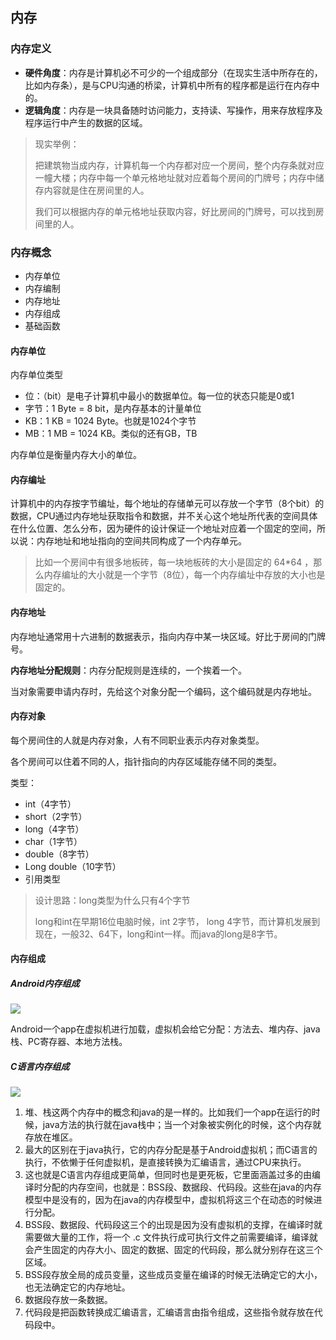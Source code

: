 ## 内存

### 内存定义

- **硬件角度**：内存是计算机必不可少的一个组成部分（在现实生活中所存在的，比如内存条），是与CPU沟通的桥梁，计算机中所有的程序都是运行在内存中的。
- **逻辑角度**：内存是一块具备随时访问能力，支持读、写操作，用来存放程序及程序运行中产生的数据的区域。

> 现实举例：
>
> 把建筑物当成内存，计算机每一个内存都对应一个房间，整个内存条就对应一幢大楼；内存中每一个单元格地址就对应着每个房间的门牌号；内存中储存内容就是住在房间里的人。
>
> 我们可以根据内存的单元格地址获取内容，好比房间的门牌号，可以找到房间里的人。

### 内存概念

- 内存单位
- 内存编制
- 内存地址
- 内存组成
- 基础函数

#### 内存单位

内存单位类型

* 位：（bit）是电子计算机中最小的数据单位。每一位的状态只能是0或1
* 字节：1 Byte = 8 bit，是内存基本的计量单位
* KB：1 KB = 1024 Byte。也就是1024个字节
* MB：1 MB = 1024 KB。类似的还有GB，TB

内存单位是衡量内存大小的单位。

#### 内存编址

计算机中的内存按字节编址，每个地址的存储单元可以存放一个字节（8个bit）的数据，CPU通过内存地址获取指令和数据，并不关心这个地址所代表的空间具体在什么位置、怎么分布，因为硬件的设计保证一个地址对应着一个固定的空间，所以说：内存地址和地址指向的空间共同构成了一个内存单元。

>  比如一个房间中有很多地板砖，每一块地板砖的大小是固定的 64*64 ，那么内存编址的大小就是一个字节（8位），每一个内存编址中存放的大小也是固定的。

#### 内存地址

内存地址通常用十六进制的数据表示，指向内存中某一块区域。好比于房间的门牌号。

**内存地址分配规则**：内存分配规则是连续的，一个挨着一个。

当对象需要申请内存时，先给这个对象分配一个编码，这个编码就是内存地址。

#### 内存对象

每个房间住的人就是内存对象，人有不同职业表示内存对象类型。

各个房间可以住着不同的人，指针指向的内存区域能存储不同的类型。

类型：

* int（4字节）
* short（2字节）
* long（4字节）
* char（1字节）
* double（8字节）
* Long double（10字节）
* 引用类型

> 设计思路：long类型为什么只有4个字节
>
> long和int在早期16位电脑时候，int 2字节， long 4字节，而计算机发展到现在，一般32、64下，long和int一样。而java的long是8字节。

#### 内存组成

##### Android内存组成

![](D:\Study\C++基础\images\android_ram.jpg)

Android一个app在虚拟机进行加载，虚拟机会给它分配：方法去、堆内存、java栈、PC寄存器、本地方法栈。

##### C语言内存组成

![](D:\Study\C++基础\images\c_ram.jpg)

1. 堆、栈这两个内存中的概念和java的是一样的。比如我们一个app在运行的时候，java方法的执行就在java栈中；当一个对象被实例化的时候，这个内存就存放在堆区。
2. 最大的区别在于java执行，它的内存分配是基于Android虚拟机；而C语言的执行，不依懒于任何虚拟机，是直接转换为汇编语言，通过CPU来执行。
3. 这也就是C语言内存组成更简单，但同时也是更死板，它里面涵盖过多的由编译时分配的内存空间，也就是：BSS段、数据段、代码段。这些在java的内存模型中是没有的，因为在java的内存模型中，虚拟机将这三个在动态的时候进行分配。
4. BSS段、数据段、代码段这三个的出现是因为没有虚拟机的支撑，在编译时就需要做大量的工作，将一个 .c 文件执行成可执行文件之前需要编译，编译就会产生固定的内存大小、固定的数据、固定的代码段，那么就分别存在这三个区域。
5. BSS段存放全局的成员变量，这些成员变量在编译的时候无法确定它的大小，也无法确定它的内存地址。
6. 数据段存放一条数据。
7. 代码段是把函数转换成汇编语言，汇编语言由指令组成，这些指令就存放在代码段中。